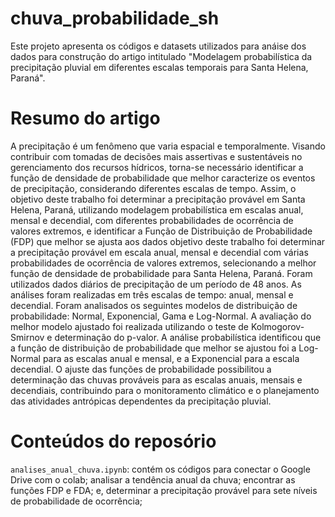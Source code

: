 # chuva_probabilidade_sh
Este projeto apresenta os códigos e datasets utilizados para anáise dos dados para construção do artigo intitulado "Modelagem probabilística da precipitação pluvial em diferentes escalas temporais para Santa Helena, Paraná".
# Resumo do artigo
A precipitação é um fenômeno que varia espacial e temporalmente. Visando contribuir com tomadas de decisões mais assertivas e sustentáveis no gerenciamento dos recursos hídricos, torna-se necessário identificar a função de densidade de probabilidade que melhor caracterize os eventos de precipitação, considerando diferentes escalas de tempo. Assim, o objetivo deste trabalho foi determinar a precipitação provável em Santa Helena, Paraná, utilizando modelagem probabilística em escalas anual, mensal e decendial, com diferentes probabilidades de ocorrência de valores extremos, e identificar a Função de Distribuição de Probabilidade (FDP) que melhor se ajusta aos dados objetivo deste trabalho foi determinar a precipitação provável em escala anual, mensal e decendial com várias probabilidades de ocorrência de valores extremos, selecionando a melhor função de densidade de probabilidade para Santa Helena, Paraná. Foram utilizados dados diários de precipitação de um período de 48 anos. As análises foram realizadas em três escalas de tempo: anual, mensal e decendial. Foram analisados os seguintes modelos de distribuição de probabilidade: Normal, Exponencial, Gama e Log-Normal. A avaliação do melhor modelo ajustado foi realizada utilizando o teste de Kolmogorov-Smirnov e determinação do p-valor. A análise probabilística identificou que a função de distribuição de probabilidade que melhor se ajustou foi a Log-Normal para as escalas anual e mensal, e a Exponencial para a escala decendial. O ajuste das funções de probabilidade possibilitou a determinação das chuvas prováveis para as escalas anuais, mensais e decendiais, contribuindo para o monitoramento climático e o planejamento das atividades antrópicas dependentes da precipitação pluvial.
# Conteúdos do reposório
`analises_anual_chuva.ipynb`: contém os códigos para conectar o Google Drive com o colab; analisar a tendência anual da chuva; encontrar as funções FDP e FDA; e, determinar a precipitação provável para sete níveis de probabilidade de ocorrência;

